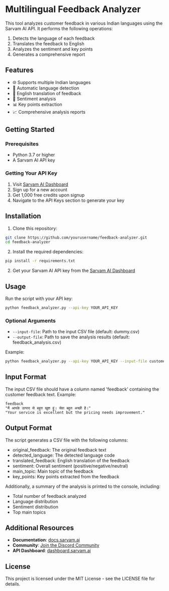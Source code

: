 # Multilingual Feedback Analyzer

This tool analyzes customer feedback in various Indian languages using the Sarvam AI API. It performs the following operations:

1. Detects the language of each feedback
2. Translates the feedback to English
3. Analyzes the sentiment and key points
4. Generates a comprehensive report

## Features

- 🌐 Supports multiple Indian languages
- 🔄 Automatic language detection
- 📝 English translation of feedback
- 🎯 Sentiment analysis
- 📊 Key points extraction
- 📈 Comprehensive analysis reports

## Getting Started

### Prerequisites

- Python 3.7 or higher
- A Sarvam AI API key

### Getting Your API Key

1. Visit [Sarvam AI Dashboard](https://dashboard.sarvam.ai/)
2. Sign up for a new account
3. Get 1,000 free credits upon signup
4. Navigate to the API Keys section to generate your key

## Installation

1. Clone this repository:

```bash
git clone https://github.com/yourusername/feedback-analyzer.git
cd feedback-analyzer
```

2. Install the required dependencies:

```bash
pip install -r requirements.txt
```

2. Get your Sarvam AI API key from the [Sarvam AI Dashboard](https://docs.sarvam.ai)

## Usage

Run the script with your API key:

```bash
python feedback_analyzer.py --api-key YOUR_API_KEY
```

### Optional Arguments

- `--input-file`: Path to the input CSV file (default: dummy.csv)
- `--output-file`: Path to save the analysis results (default: feedback_analysis.csv)

Example:

```bash
python feedback_analyzer.py --api-key YOUR_API_KEY --input-file customer_feedback.csv --output-file analysis_results.csv
```

## Input Format

The input CSV file should have a column named 'feedback' containing the customer feedback text. Example:

```csv
feedback
"मैं आपके उत्पाद से बहुत खुश हूं। सेवा बहुत अच्छी है।"
"Your service is excellent but the pricing needs improvement."
```

## Output Format

The script generates a CSV file with the following columns:

- original_feedback: The original feedback text
- detected_language: The detected language code
- translated_feedback: English translation of the feedback
- sentiment: Overall sentiment (positive/negative/neutral)
- main_topic: Main topic of the feedback
- key_points: Key points extracted from the feedback

Additionally, a summary of the analysis is printed to the console, including:

- Total number of feedback analyzed
- Language distribution
- Sentiment distribution
- Top main topics

## Additional Resources

- **Documentation**: [docs.sarvam.ai](https://docs.sarvam.ai/)
- **Community**: [Join the Discord Community](https://discord.gg/hTuVuPNF)
- **API Dashboard**: [dashboard.sarvam.ai](https://dashboard.sarvam.ai/)

## License

This project is licensed under the MIT License - see the LICENSE file for details.

